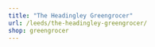 ```yaml
---
title: "The Headingley Greengrocer"
url: /leeds/the-headingley-greengrocer/
shop: greengrocer
---
```

